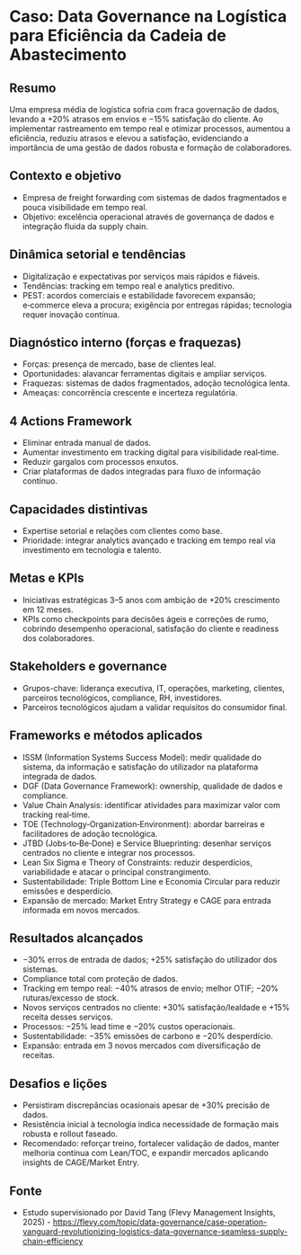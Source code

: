 

# Caso: Data Governance na Logística para Eficiência da Cadeia de Abastecimento

## Resumo
Uma empresa média de logística sofria com fraca governação de dados, levando a +20% atrasos em envios e −15% satisfação do cliente. Ao implementar rastreamento em tempo real e otimizar processos, aumentou a eficiência, reduziu atrasos e elevou a satisfação, evidenciando a importância de uma gestão de dados robusta e formação de colaboradores.

## Contexto e objetivo
- Empresa de freight forwarding com sistemas de dados fragmentados e pouca visibilidade em tempo real.
- Objetivo: excelência operacional através de governança de dados e integração fluida da supply chain.

## Dinâmica setorial e tendências
- Digitalização e expectativas por serviços mais rápidos e fiáveis.
- Tendências: tracking em tempo real e analytics preditivo.
- PEST: acordos comerciais e estabilidade favorecem expansão; e‑commerce eleva a procura; exigência por entregas rápidas; tecnologia requer inovação contínua.

## Diagnóstico interno (forças e fraquezas)
- Forças: presença de mercado, base de clientes leal.
- Oportunidades: alavancar ferramentas digitais e ampliar serviços.
- Fraquezas: sistemas de dados fragmentados, adoção tecnológica lenta.
- Ameaças: concorrência crescente e incerteza regulatória.

## 4 Actions Framework
- Eliminar entrada manual de dados.
- Aumentar investimento em tracking digital para visibilidade real‑time.
- Reduzir gargalos com processos enxutos.
- Criar plataformas de dados integradas para fluxo de informação contínuo.

## Capacidades distintivas
- Expertise setorial e relações com clientes como base.
- Prioridade: integrar analytics avançado e tracking em tempo real via investimento em tecnologia e talento.

## Metas e KPIs
- Iniciativas estratégicas 3–5 anos com ambição de +20% crescimento em 12 meses.
- KPIs como checkpoints para decisões ágeis e correções de rumo, cobrindo desempenho operacional, satisfação do cliente e readiness dos colaboradores.

## Stakeholders e governance
- Grupos-chave: liderança executiva, IT, operações, marketing, clientes, parceiros tecnológicos, compliance, RH, investidores.
- Parceiros tecnológicos ajudam a validar requisitos do consumidor final.

## Frameworks e métodos aplicados
- ISSM (Information Systems Success Model): medir qualidade do sistema, da informação e satisfação do utilizador na plataforma integrada de dados.
- DGF (Data Governance Framework): ownership, qualidade de dados e compliance.
- Value Chain Analysis: identificar atividades para maximizar valor com tracking real‑time.
- TOE (Technology‑Organization‑Environment): abordar barreiras e facilitadores de adoção tecnológica.
- JTBD (Jobs‑to‑Be‑Done) e Service Blueprinting: desenhar serviços centrados no cliente e integrar nos processos.
- Lean Six Sigma e Theory of Constraints: reduzir desperdícios, variabilidade e atacar o principal constrangimento.
- Sustentabilidade: Triple Bottom Line e Economia Circular para reduzir emissões e desperdício.
- Expansão de mercado: Market Entry Strategy e CAGE para entrada informada em novos mercados.

## Resultados alcançados
- −30% erros de entrada de dados; +25% satisfação do utilizador dos sistemas.
- Compliance total com proteção de dados.
- Tracking em tempo real: −40% atrasos de envio; melhor OTIF; −20% ruturas/excesso de stock.
- Novos serviços centrados no cliente: +30% satisfação/lealdade e +15% receita desses serviços.
- Processos: −25% lead time e −20% custos operacionais.
- Sustentabilidade: −35% emissões de carbono e −20% desperdício.
- Expansão: entrada em 3 novos mercados com diversificação de receitas.

## Desafios e lições
- Persistiram discrepâncias ocasionais apesar de +30% precisão de dados.
- Resistência inicial à tecnologia indica necessidade de formação mais robusta e rollout faseado.
- Recomendado: reforçar treino, fortalecer validação de dados, manter melhoria contínua com Lean/TOC, e expandir mercados aplicando insights de CAGE/Market Entry.

## Fonte
- Estudo supervisionado por David Tang (Flevy Management Insights, 2025) - https://flevy.com/topic/data-governance/case-operation-vanguard-revolutionizing-logistics-data-governance-seamless-supply-chain-efficiency
